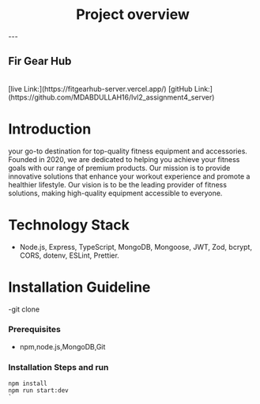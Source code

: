<div align="center">
  <h1>Project overview </h1>
</div>
---

## Fir Gear Hub

<br> 
[live Link:](https://fitgearhub-server.vercel.app/)
[gitHub Link:](https://github.com/MDABDULLAH16/lvl2_assignment4_server)

<br>

# Introduction

your go-to destination for top-quality fitness equipment and accessories. Founded in 2020, we are dedicated to helping you achieve your fitness goals with our range of premium products. Our mission is to provide innovative solutions that enhance your workout experience and promote a healthier lifestyle. Our vision is to be the leading provider of fitness solutions, making high-quality equipment accessible to everyone.

# Technology Stack

- Node.js, Express, TypeScript, MongoDB, Mongoose, JWT, Zod, bcrypt, CORS, dotenv, ESLint, Prettier.

# Installation Guideline

-git clone

### Prerequisites

- npm,node.js,MongoDB,Git

### Installation Steps and run

```
npm install
npm run start:dev
`



```
